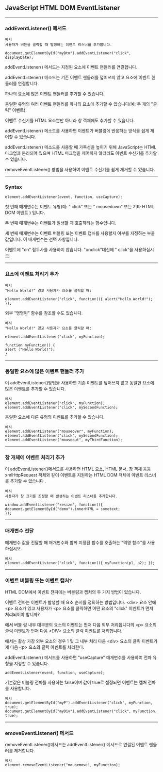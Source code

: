 ## JavaScript HTML DOM EventListener

---

### addEventListener() 메서드

    예시
    사용자가 버튼을 클릭할 때 발생하는 이벤트 리스너를 추가합니다.

    document.getElementById("myBtn").addEventListener("click", displayDate);

addEventListener() 메서드는 지정된 요소에 이벤트 핸들러를 연결합니다.

addEventListener() 메소드는 기존 이벤트 핸들러를 덮어쓰지 않고 요소에 이벤트 핸들러를 연결합니다.

하나의 요소에 많은 이벤트 핸들러를 추가할 수 있습니다.

동일한 유형의 여러 이벤트 핸들러를 하나의 요소에 추가할 수 있습니다(예: 두 개의 "클릭" 이벤트).

이벤트 수신기를 HTML 요소뿐만 아니라 창 객체에도 추가할 수 있습니다.

addEventListener() 메소드를 사용하면 이벤트가 버블링에 반응하는 방식을 쉽게 제어할 수 있습니다.

addEventListener() 메소드를 사용할 때 가독성을 높이기 위해 JavaScript는 HTML 마크업과 분리되어 있으며 HTML 마크업을 제어하지 않더라도 이벤트 수신기를 추가할 수 있습니다.

removeEventListener() 방법을 사용하여 이벤트 수신기를 쉽게 제거할 수 있습니다.

---

### Syntax

    element.addEventListener(event, function, useCapture);

첫 번째 매개변수는 이벤트 유형(예: " click" 또는 " mousedown" 또는 기타 HTML DOM 이벤트 ) 입니다.

두 번째 매개변수는 이벤트가 발생할 때 호출하려는 함수입니다.

세 번째 매개변수는 이벤트 버블링 또는 이벤트 캡처를 사용할지 여부를 지정하는 부울 값입니다. 이 매개변수는 선택 사항입니다.

이벤트에 "on" 접두사를 사용하지 않습니다. "onclick"대신에 " click"을 사용하십시오.

---

### 요소에 이벤트 처리기 추가

    예시
    "Hello World!" 경고 사용자가 요소를 클릭할 때:

    element.addEventListener("click", function(){ alert("Hello World!"); });

외부 "명명된" 함수를 참조할 수도 있습니다.

    예시
    "Hello World!" 경고 사용자가 요소를 클릭할 때:

    element.addEventListener("click", myFunction);

    function myFunction() {
    alert ("Hello World!");
    }

---

### 동일한 요소에 많은 이벤트 핸들러 추가

이 addEventListener()방법을 사용하면 기존 이벤트를 덮어쓰지 않고 동일한 요소에 많은 이벤트를 추가할 수 있습니다.

    예시
    element.addEventListener("click", myFunction);
    element.addEventListener("click", mySecondFunction);

동일한 요소에 다른 유형의 이벤트를 추가할 수 있습니다.

    예시
    element.addEventListener("mouseover", myFunction);
    element.addEventListener("click", mySecondFunction);
    element.addEventListener("mouseout", myThirdFunction);

---

### 창 개체에 이벤트 처리기 추가

이 addEventListener()메서드를 사용하면 HTML 요소, HTML 문서, 창 객체 등등 xmlHttpRequest 객체와 같이 이벤트를 지원하는 HTML DOM 객체에 이벤트 리스너를 추가할 수 있습니다 .

    예시
    사용자가 창 크기를 조정할 때 발생하는 이벤트 리스너를 추가합니다.

    window.addEventListener("resize", function(){
    document.getElementById("demo").innerHTML = sometext;
    });

---

### 매개변수 전달

매개변수 값을 전달할 때 매개변수와 함께 지정된 함수를 호출하는 "익명 함수"를 사용하십시오.

    예시
    element.addEventListener("click", function(){ myFunction(p1, p2); });

---

### 이벤트 버블링 또는 이벤트 캡처?

HTML DOM에서 이벤트 전파에는 버블링과 캡처의 두 가지 방법이 있습니다.

이벤트 전파는 이벤트가 발생할 때 요소 순서를 정의하는 방법입니다. \<div> 요소 안에 \<p> 요소가 있고 사용자가 \<p> 요소를 클릭하면 어떤 요소의 "click" 이벤트가 먼저 처리되어야 합니까?

에서 버블 링 내부 대부분의 요소의 이벤트는 먼저 다음 외부 처리됩니다의 \<p> 요소의 클릭 이벤트가 먼저 다음 \<DIV> 요소의 클릭 이벤트를 처리합니다.

에서는 촬상 가장 외부 요소의 경우 1 및 그 내부 처리 다음 \<div> 요소의 클릭 이벤트가 제 다음 \<p> 요소의 클릭 이벤트를 처리한다.

addEventListener() 메서드를 사용하면 "useCapture" 매개변수를 사용하여 전파 유형을 지정할 수 있습니다.

    addEventListener(event, function, useCapture);

기본값은 버블링 전파를 사용하는 false이며 값이 true로 설정되면 이벤트는 캡처 전파를 사용합니다.

    예시
    document.getElementById("myP").addEventListener("click", myFunction, true);
    document.getElementById("myDiv").addEventListener("click", myFunction, true);

---

### emoveEventListener() 메서드

removeEventListener()메서드는 addEventListener() 메서드로 연결된 이벤트 핸들러를 제거합니다.

    예시
    element.removeEventListener("mousemove", myFunction);
